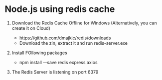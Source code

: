 # Node.js using redis cache

1. Download the Redis Cache Offline for Windows (Alternatively, you can create it on Cloud)
    -  https://github.com/dmajkic/redis/downloads
    - Download the zin, extract it and run redis-server.exe

2. Install FOllowing packages
    - npm install --save redis express axios
3. The Redis Server is listening on port 6379             
